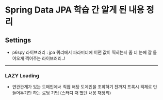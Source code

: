 
# Spring Data JPA 학습 간 알게 된 내용 정리

## Settings
- p6spy 라이브러리 : jpa 쿼리에서 파라미터에 어떤 값이 찍히는지 
좀 더 눈에 잘 들어오게 찍어주는 라이브러리..!

---
### LAZY Loading
- 연관관계가 있는 도메인에서 직접 해당 도메인을 조회하기 전까지 프록시 객체로
만들어두기만 하는 로딩 기법 (스터디 때 했던 내용 재정리)

